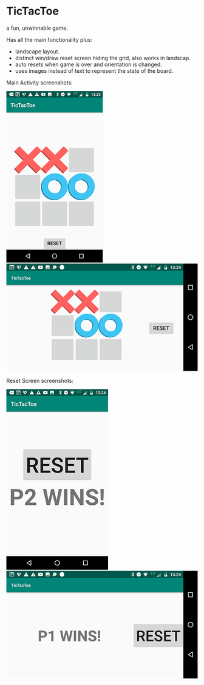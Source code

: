 # TicTacToe
a fun, unwinnable game.

Has all the main functionality plus:

+ landscape layout.
+ distinct win/draw reset screen hiding the grid, also works in landscap.
+ auto resets when game is over and orientation is changed.
+ uses images instead of text to represent the state of the board.

Main Activity screenshots: 

![Main Activity Portrait](/docs/tictacPlayPortrait.png "Main Activity screen Portrait")      ![Main Activity Landscape](/docs/tictacPlayLandscape.png "Main Activity screen Landscape")







Reset Screen screenshots:

![Main Activity (reset) Portrait](/docs/tictacWinPortrait.png "Reset screen Portrait")      ![Main Activity (reset) Landscape](/docs/tictacWinLandscape.png "Reset screen Landscape")


